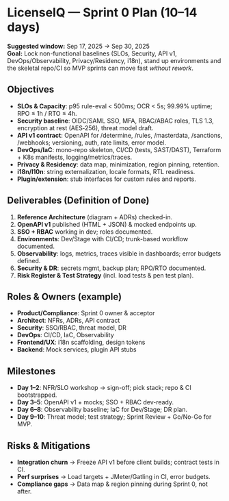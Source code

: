 # LicenseIQ — Sprint 0 Plan (10–14 days)

**Suggested window:** Sep 17, 2025 → Sep 30, 2025  
**Goal:** Lock non-functional baselines (SLOs, Security, API v1, DevOps/Observability, Privacy/Residency, i18n), stand up environments and the skeletal repo/CI so MVP sprints can move fast *without rework*.

## Objectives
- **SLOs & Capacity**: p95 rule-eval < 500ms; OCR < 5s; 99.99% uptime; RPO ≤ 1h / RTO ≤ 4h.
- **Security baseline**: OIDC/SAML SSO, MFA, RBAC/ABAC roles, TLS 1.3, encryption at rest (AES‑256), threat model draft.
- **API v1 contract**: OpenAPI for /determine, /rules, /masterdata, /sanctions, /webhooks; versioning, auth, rate limits, error model.
- **DevOps/IaC**: mono-repo skeleton, CI/CD (tests, SAST/DAST), Terraform + K8s manifests, logging/metrics/traces.
- **Privacy & Residency**: data map, minimization, region pinning, retention.
- **i18n/l10n**: string externalization, locale formats, RTL readiness.
- **Plugin/extension**: stub interfaces for custom rules and reports.

## Deliverables (Definition of Done)
1. **Reference Architecture** (diagram + ADRs) checked-in.  
2. **OpenAPI v1** published (HTML + JSON) & mocked endpoints up.  
3. **SSO + RBAC** working in dev; roles documented.  
4. **Environments**: Dev/Stage with CI/CD; trunk-based workflow documented.  
5. **Observability**: logs, metrics, traces visible in dashboards; error budgets defined.  
6. **Security & DR**: secrets mgmt, backup plan; RPO/RTO documented.  
7. **Risk Register & Test Strategy** (incl. load tests & pen test plan).

## Roles & Owners (example)
- **Product/Compliance**: Sprint 0 owner & acceptor
- **Architect**: NFRs, ADRs, API contract
- **Security**: SSO/RBAC, threat model, DR
- **DevOps**: CI/CD, IaC, Observability
- **Frontend/UX**: i18n scaffolding, design tokens
- **Backend**: Mock services, plugin API stubs

## Milestones
- **Day 1–2**: NFR/SLO workshop → sign-off; pick stack; repo & CI bootstrapped.  
- **Day 3–5**: OpenAPI v1 + mocks; SSO + RBAC dev-ready.  
- **Day 6–8**: Observability baseline; IaC for Dev/Stage; DR plan.  
- **Day 9–10**: Threat model; test strategy; Sprint Review + Go/No-Go for MVP.

## Risks & Mitigations
- **Integration churn** → Freeze API v1 before client builds; contract tests in CI.  
- **Perf surprises** → Load targets + JMeter/Gatling in CI, error budgets.  
- **Compliance gaps** → Data map & region pinning during Sprint 0, not after.

